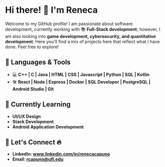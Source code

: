 # Hi there! 👋 I'm Reneca

Welcome to my GitHub profile!  I am passionate about software development, currently working with 📚 **Full-Stack development**; however, I am also looking into **game development, cybersecurity, and quantitative development**. Here you'll find a mix of projects here that reflect what I have done. Feel free to explore!

## 🔧 Languages & Tools

- 💻 **C++ | C | Java | HTML | CSS | Javascript | Python | SQL | Kotlin** 
- 🛠️ **React | Node | Express | Docker | SQL Developer | PostgreSQL | Android Studio | Git** 

## 🌱 Currently Learning
- **UI/UX Design**
- **Stack Development**
- **Android Application Development**

## 🤝 Let's Connect 🔥

- **LinkedIn: www.linkedin.com/in/renecacapuno**
- **Email: rcapuno@ufl.edu**
  
